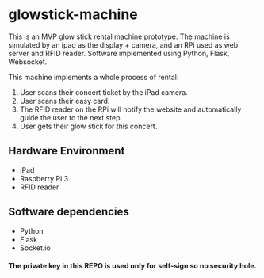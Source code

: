 # glowstick-machine

This is an MVP glow stick rental machine prototype.
The machine is simulated by an ipad as the display + camera, and an RPi used as web server and RFID reader.
Software implemented using Python, Flask, Websocket.

This machine implements a whole process of rental:
1. User scans their concert ticket by the iPad camera.
2. User scans their easy card.
3. The RFID reader on the RPi will notify the website and automatically guide the user to the next step.
4. User gets their glow stick for this concert.

## Hardware Environment
- iPad
- Raspberry Pi 3
- RFID reader

## Software dependencies
- Python
- Flask
- Socket.io

#### The private key in this REPO is used only for self-sign so no security hole.
